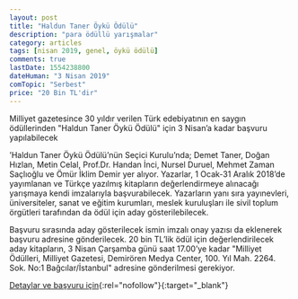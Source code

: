 ```yaml
---
layout: post
title: "Haldun Taner Öykü Ödülü"
description: "para ödüllü yarışmalar"
category: articles
tags: [nisan 2019, genel, öykü ödülü]
comments: true
lastDate: 1554238800
dateHuman: "3 Nisan 2019"
comTopic: "Serbest"
price: "20 Bin TL'dir"
---
```


Milliyet gazetesince 30 yıldır verilen Türk edebiyatının en saygın ödüllerinden "Haldun Taner Öykü Ödülü" için 3 Nisan’a kadar başvuru yapılabilecek

’Haldun Taner Öykü Ödülü’nün Seçici Kurulu’nda; Demet Taner, Doğan Hızlan, Metin Celal, Prof.Dr. Handan İnci, Nursel Duruel, Mehmet Zaman Saçlıoğlu ve Ömür İklim Demir yer alıyor. Yazarlar, 1 Ocak-31 Aralık 2018’de yayımlanan ve Türkçe yazılmış kitapların değerlendirmeye alınacağı yarışmaya kendi imzalarıyla başvurabilecek. Yazarların yanı sıra yayınevleri, üniversiteler, sanat ve eğitim kurumları, meslek kuruluşları ile sivil toplum örgütleri tarafından da ödül için aday gösterilebilecek.

Başvuru sırasında aday gösterilecek ismin imzalı onay yazısı da eklenerek başvuru adresine gönderilecek. 20 bin TL’lik ödül için değerlendirilecek aday kitapların, 3 Nisan Çarşamba günü saat 17.00’ye kadar "Milliyet Ödülleri, Milliyet Gazetesi, Demirören Medya Center, 100. Yıl Mah. 2264. Sok. No:1 Bağcılar/İstanbul" adresine gönderilmesi gerekiyor.

[Detaylar ve başvuru için](https://www.posta.com.tr/haldun-taner-oyku-odulu-icin-son-basvuru-3-nisan-2120943?utm_source=edebiyatyarismalari.com&utm_medium=affiliate&utm_campaign=cpc){:rel="nofollow"}{:target="_blank"}
